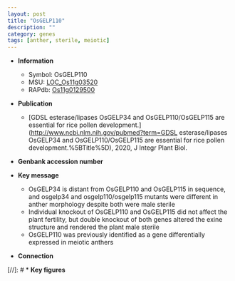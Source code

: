 ```yaml
---
layout: post
title: "OsGELP110"
description: ""
category: genes
tags: [anther, sterile, meiotic]
---
```


* **Information**  
    + Symbol: OsGELP110  
    + MSU: [LOC_Os11g03520](http://rice.uga.edu/cgi-bin/ORF_infopage.cgi?orf=LOC_Os11g03520)  
    + RAPdb: [Os11g0129500](http://rapdb.dna.affrc.go.jp/viewer/gbrowse_details/irgsp1?name=Os11g0129500)  

* **Publication**  
    + [GDSL esterase/lipases OsGELP34 and OsGELP110/OsGELP115 are essential for rice pollen development.](http://www.ncbi.nlm.nih.gov/pubmed?term=GDSL esterase/lipases OsGELP34 and OsGELP110/OsGELP115 are essential for rice pollen development.%5BTitle%5D), 2020, J Integr Plant Biol.

* **Genbank accession number**  

* **Key message**  
    + OsGELP34 is distant from OsGELP110 and OsGELP115 in sequence, and osgelp34 and osgelp110/osgelp115 mutants were different in anther morphology despite both were male sterile
    + Individual knockout of OsGELP110 and OsGELP115 did not affect the plant fertility, but double knockout of both genes altered the exine structure and rendered the plant male sterile
    + OsGELP110 was previously identified as a gene differentially expressed in meiotic anthers

* **Connection**  

[//]: # * **Key figures**  


